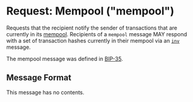 # Request: Mempool ("mempool")

Requests that the recipient notify the sender of transactions that are currently in its [mempool](/protocol/blockchain/memory-pool).
Recipients of a `mempool` message MAY respond with a set of transaction hashes currently in their mempool via an [`inv`](/protocol/network/messages/inv) message.

The mempool message was defined in [BIP-35](/protocol/forks/bip-0035).

## Message Format
This message has no contents.

